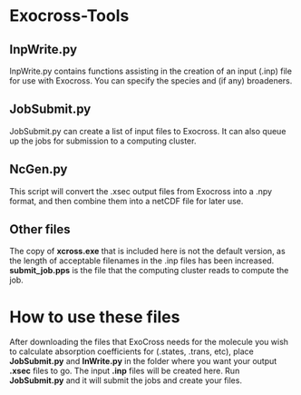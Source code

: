 # Exocross-Tools


## InpWrite.py 
InpWrite.py contains functions assisting in the creation of an input (.inp) file for use with Exocross. You can specify the species and (if any) broadeners.

## JobSubmit.py 

JobSubmit.py can create a list of input files to Exocross. It can also queue up the jobs for submission to a computing cluster. 

## NcGen.py

This script will convert the .xsec output files from Exocross into a .npy format, and then combine them into a netCDF file for later use.



## Other files

The copy of **xcross.exe** that is included here is not the default version, as the length of acceptable filenames in the .inp files has been increased. **submit_job.pps** is the file that the computing cluster reads to compute the job. 

# How to use these files

After downloading the files that ExoCross needs for the molecule you wish to calculate absorption coefficients for (.states, .trans, etc), place **JobSubmit.py** and **InWrite.py** in the folder where you want your output **.xsec** files to go. The input **.inp** files will be created here. Run **JobSubmit.py** and it will submit the jobs and create your files.
